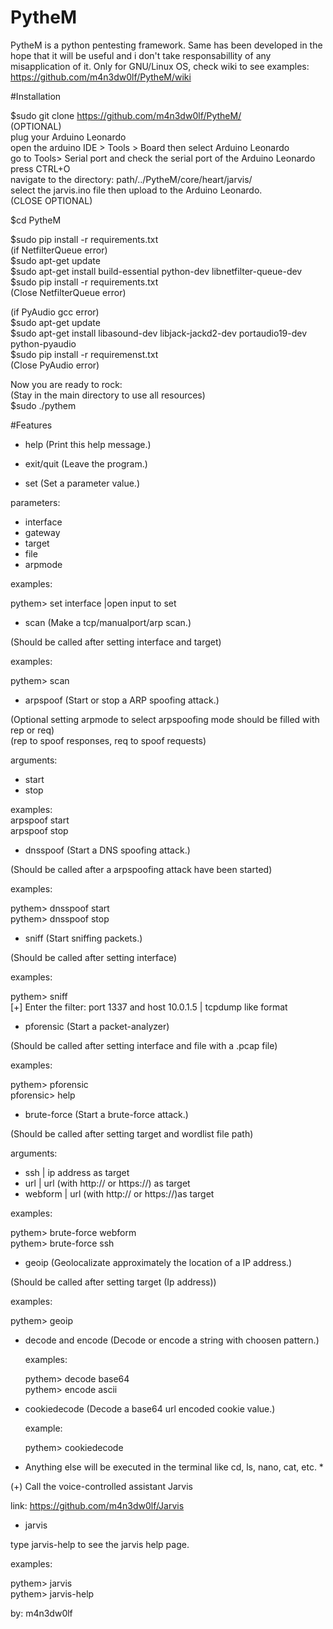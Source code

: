 # PytheM

PytheM is a python pentesting framework. Same has been developed in the hope that it will be useful and i don't take responsabillity of any misapplication of it. Only for GNU/Linux OS, check wiki to see examples:<br/> https://github.com/m4n3dw0lf/PytheM/wiki<br/> 

#Installation

$sudo git clone https://github.com/m4n3dw0lf/PytheM/ <br />
(OPTIONAL)<br />
plug your Arduino Leonardo <br />
open the arduino IDE > Tools > Board then select Arduino Leonardo <br />
go to Tools> Serial port and check the serial port of the Arduino Leonardo <br />
press CTRL+O <br />
navigate to the directory: path/../PytheM/core/heart/jarvis/ <br />
select the jarvis.ino file then upload to the Arduino Leonardo. <br />
(CLOSE OPTIONAL) <br />

$cd PytheM<br/>

$sudo pip install -r requirements.txt <br />
(if NetfilterQueue error)<br />
$sudo apt-get update<br />
$sudo apt-get install build-essential python-dev libnetfilter-queue-dev<br />
$sudo pip install -r requirements.txt <br />
(Close NetfilterQueue error) <br />

(if PyAudio gcc error)<br />
$sudo apt-get update<br />
$sudo apt-get install libasound-dev libjack-jackd2-dev portaudio19-dev python-pyaudio<br />
$sudo pip install -r requiremenst.txt <br />
(Close PyAudio error) <br />

Now you are ready to rock:<br /> 
(Stay in the main directory to use all resources)<br />
$sudo ./pythem <br/>

#Features

- help		        (Print this help message.)<br />


- exit/quit		(Leave the program.)<br />


- set			(Set a parameter value.)<br />

 parameters:<br />

 - interface
 - gateway
 - target
 - file
 - arpmode

  examples: <br />

   pythem> set interface         |open input to set<br />


- scan			(Make a tcp/manualport/arp scan.)<br />

(Should be called after setting interface and target)<br />

  examples:<br />

   pythem> scan<br />


- arpspoof		(Start or stop a ARP spoofing attack.)<br />

(Optional setting arpmode to select arpspoofing mode should be filled with rep or req)<br />
(rep to spoof responses, req to spoof requests) <br />

arguments:<br />

 - start
 - stop

  examples:<br />
   arpspoof start <br />
   arpspoof stop <br />


- dnsspoof		(Start a DNS spoofing attack.)<br />

(Should be called after a arpspoofing attack have been started)<br />

  examples:<br />

   pythem> dnsspoof start<br />
   pythem> dnsspoof stop<br />


- sniff			(Start sniffing packets.)<br />

(Should be called after setting interface)<br />

  examples:<br />

   pythem> sniff<br />
   [+] Enter the filter: port 1337 and host 10.0.1.5  | tcpdump like format<br />

- pforensic		(Start a packet-analyzer)<br />

(Should be called after setting interface and file with a .pcap file)

  examples:<br />

   pythem> pforensic<br />
   pforensic> help<br />

- brute-force		(Start a brute-force attack.)<br />

(Should be called after setting target and wordlist file path)<br />

arguments:<br />

 - ssh		| ip address as target<br />
 - url		| url (with http:// or https://) as target<br />
 - webform	| url (with http:// or https://)as target<br />

  examples:<br />

   pythem> brute-force webform<br />
   pythem> brute-force ssh<br />


- geoip			(Geolocalizate approximately the location of a IP address.)<br />

(Should be called after setting target (Ip address))<br />

  examples:<br />

   pythem> geoip<br />


- decode and encode	(Decode or encode a string with choosen pattern.)<br />

  examples:<br />

   pythem> decode base64<br />
   pythem> encode ascii<br />


- cookiedecode		(Decode a base64 url encoded cookie value.)<br />

  example:<br />

   pythem> cookiedecode<br />


* Anything else will be executed in the terminal like cd, ls, nano, cat, etc. *<br />

(+) Call the voice-controlled assistant Jarvis<br />

link: https://github.com/m4n3dw0lf/Jarvis<br />

- jarvis <br />

type jarvis-help to see the jarvis help page.<br />

  examples:<br />

   pythem> jarvis<br />
   pythem> jarvis-help<br />


by: m4n3dw0lf<br />


